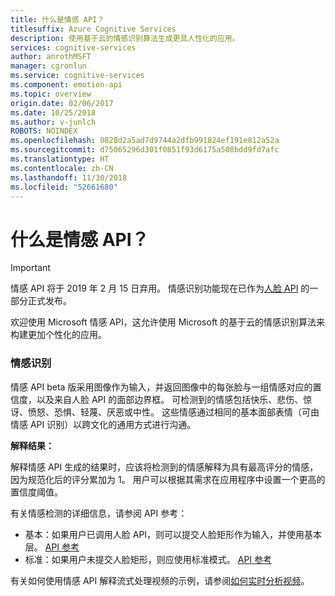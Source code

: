 ```yaml
---
title: 什么是情感 API？
titlesuffix: Azure Cognitive Services
description: 使用基于云的情感识别算法生成更具人性化的应用。
services: cognitive-services
author: anrothMSFT
manager: cgronlun
ms.service: cognitive-services
ms.component: emotion-api
ms.topic: overview
origin.date: 02/06/2017
ms.date: 10/25/2018
ms.author: v-junlch
ROBOTS: NOINDEX
ms.openlocfilehash: 0828d2a5ad7d9744a2dfb991824ef191e812a52a
ms.sourcegitcommit: d75065296d301f0851f93d6175a508bdd9fd7afc
ms.translationtype: HT
ms.contentlocale: zh-CN
ms.lasthandoff: 11/30/2018
ms.locfileid: "52661680"
---
```

# <a name="what-is-the-emotion-api"></a>什么是情感 API？

> [!IMPORTANT]
> 情感 API 将于 2019 年 2 月 15 日弃用。 情感识别功能现在已作为[人脸 API](/cognitive-services/face/) 的一部分正式发布。 

欢迎使用 Microsoft 情感 API，这允许使用 Microsoft 的基于云的情感识别算法来构建更加个性化的应用。

### <a name="emotion-recognition"></a>情感识别

情感 API beta 版采用图像作为输入，并返回图像中的每张脸与一组情感对应的置信度，以及来自人脸 API 的面部边界框。 可检测到的情感包括快乐、悲伤、惊讶、愤怒、恐惧、轻蔑、厌恶或中性。 这些情感通过相同的基本面部表情（可由情感 API 识别）以跨文化的通用方式进行沟通。

**解释结果：**

解释情感 API 生成的结果时，应该将检测到的情感解释为具有最高评分的情感，因为规范化后的评分累加为 1。 用户可以根据其需求在应用程序中设置一个更高的置信度阈值。

有关情感检测的详细信息，请参阅 API 参考：
  - 基本：如果用户已调用人脸 API，则可以提交人脸矩形作为输入，并使用基本层。 [API 参考](https://dev.cognitive.azure.cn/docs/services/5639d931ca73072154c1ce89/operations/56f23eb019845524ec61c4d7)
  - 标准：如果用户未提交人脸矩形，则应使用标准模式。  [API 参考](https://dev.cognitive.azure.cn/docs/services/5639d931ca73072154c1ce89/operations/563b31ea778daf121cc3a5fa)

有关如何使用情感 API 解释流式处理视频的示例，请参阅[如何实时分析视频](/cognitive-services/emotion/emotion-api-how-to-topics/howtoanalyzevideo_emotion)。

